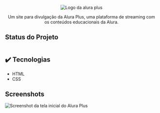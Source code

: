 <p align="center"><img src="https://github.com/MonicaHillman/aluraplus/blob/aula04/img/Logo.png?raw=true" alt="Logo da alura plus"> </p>
<p align="center">Um site para divulgação da Alura Plus, uma plataforma de streaming com os conteúdos educacionais da Alura.</p>

<h2>Status do Projeto</h2>
<p align="center"><img src"https://img.shields.io/badge/Status-Finalizado-green"></p>

## ✔️ Tecnologias
* HTML
* CSS

## Screenshots
![Screenshot da tela inicial do Alura Plus](https://imgur.com/nKUf7MK.png)
